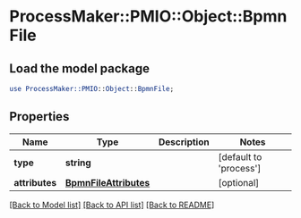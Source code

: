 # ProcessMaker::PMIO::Object::BpmnFile

## Load the model package
```perl
use ProcessMaker::PMIO::Object::BpmnFile;
```

## Properties
Name | Type | Description | Notes
------------ | ------------- | ------------- | -------------
**type** | **string** |  | [default to &#39;process&#39;]
**attributes** | [**BpmnFileAttributes**](BpmnFileAttributes.md) |  | [optional] 

[[Back to Model list]](../README.md#documentation-for-models) [[Back to API list]](../README.md#documentation-for-api-endpoints) [[Back to README]](../README.md)


